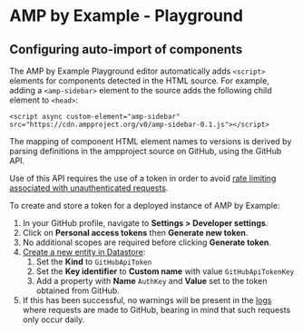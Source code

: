 # AMP by Example - Playground

## Configuring auto-import of components

The AMP by Example Playground editor automatically adds `<script>` elements for
components detected in the HTML source. For example, adding a `<amp-sidebar>`
element to the source adds the following child element to `<head>`:

```
<script async custom-element="amp-sidebar" src="https://cdn.ampproject.org/v0/amp-sidebar-0.1.js"></script>
```

The mapping of component HTML element names to versions is derived by parsing
definitions in the ampproject source on GitHub, using the GitHub API.

Use of this API requires the use of a token in order to avoid
[rate limiting associated with unauthenticated requests](https://developer.github.com/v3/#rate-limiting).

To create and store a token for a deployed instance of AMP by Example:

1.  In your GitHub profile, navigate to **Settings > Developer settings**.
1.  Click on **Personal access tokens** then **Generate new token**.
1.  No additional scopes are required before clicking **Generate token**.
1.  [Create a new entity in Datastore](https://console.cloud.google.com/datastore/entities/new):
    1.  Set the **Kind** to `GitHubApiToken`
    1.  Set the **Key identifier** to **Custom name** with value
        `GitHubApiTokenKey`
    1.  Add a property with **Name** `AuthKey` and **Value** set to the token
        obtained from GitHub.
1.  If this has been successful, no warnings will be present in the
    [logs](https://console.cloud.google.com/logs/viewer) where requests are made
    to GitHub, bearing in mind that such requests only occur daily.
